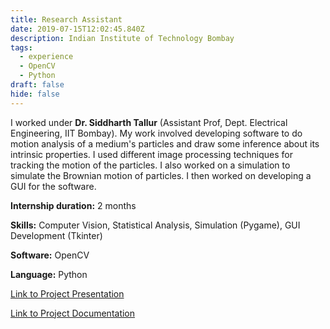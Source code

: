 ```yaml
---
title: Research Assistant
date: 2019-07-15T12:02:45.840Z
description: Indian Institute of Technology Bombay
tags:
  - experience
  - OpenCV
  - Python
draft: false
hide: false
---
```

I worked under **Dr. Siddharth Tallur** (Assistant Prof, Dept. Electrical Engineering, IIT Bombay). My work involved developing software to do motion analysis of a medium's particles and draw some inference about its intrinsic properties. I used different image processing techniques for tracking the motion of the particles. I also worked on a simulation to simulate the Brownian motion of particles. I then worked on developing a GUI for the software.

**Internship duration:** 2 months

**Skills:** Computer Vision, Statistical Analysis, Simulation (Pygame), GUI Development (Tkinter)

**Software:** OpenCV

**Language:** Python

<p style="text-align: center;">

<a href="https://docs.google.com/presentation/d/1Y9lViDc3PIQK0BwBdOut8h6mla24UutYqztgAlzcpBI/edit#slide=id.p" target="_blank" rel="noopener noreferrer">Link to Project Presentation</a>

</p>

<p style="text-align: center;">

<a href="https://docs.google.com/presentation/d/1b6oTa7pE_AmM3C06VCknM873sJz-2A_9Jm5SSF8oW5I/edit#slide=id.p1" target="_blank" rel="noopener noreferrer">Link to Project Documentation</a>

</p>